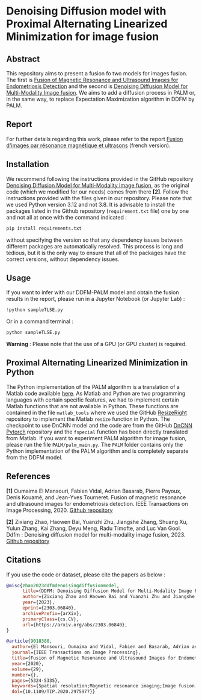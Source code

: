 # Denoising Diffusion model with Proximal Alternating Linearized Minimization for image fusion

## Abstract
This repository aims to present a fusion fo two models for images fusion. The first is [Fusion of Magnetic Resonance and Ultrasound Images for Endometriosis Detection](https://github.com/TLongin/Fusion-of-Magnetic-Resonance-and-Ultrasound-Images-for-Endometriosis-Detection) and the second is [Denoising Diffusion Model for Multi-Modality Image fusion](https://github.com/Zhaozixiang1228/MMIF-DDFM). We aims to add a diffusion process in PALM or, in the same way, to replace Expectation Maximization algorithm in DDFM by PALM. 

## Report
For further details regarding this work, please refer to the report [Fusion d'images par résonance magnétique et ultrasons](https://drive.google.com/file/d/1EqD42Iw54JGWqdoAzLa9iBXeZQF84VMq/view?usp=drive_link) (french version).

## Installation
We recommend following the instructions provided in the GitHub repository [Denoising Diffusion Model for Multi-Modality Image fusion](https://github.com/Zhaozixiang1228/MMIF-DDFM), as the original code (which we modified for our needs) comes from there **[2]**. Follow the instructions provided with the files given in our repository. Please note that we used Python version 3.12 and not 3.8. It is advisable to install the packages listed in the Github repository (`requirement.txt` file) one by one and not all at once with the command indicated :
```bash
pip install requirements.txt
```
without specifying the version so that any dependency issues between different packages are automatically resolved. This process is long and tedious, but it is the only way to ensure that all of the packages have the correct versions, without dependency issues.

## Usage
If you want to infer with our DDFM-PALM model and obtain the fusion results in the report, please run in a Jupyter Notebook (or Jupyter Lab) :
```python
!python sampleTLSE.py
```
Or in a command terminal :
```bash
python sampleTLSE.py
```
**Warning** : Please note that the use of a GPU (or GPU cluster) is required.

## Proximal Alternating Linearized Minimization in Python
The Python implementation of the PALM algorithm is a translation of a Matlab code available [here](https://github.com/TLongin/Fusion-of-Magnetic-Resonance-and-Ultrasound-Images-for-Endometriosis-Detection). As Matlab and Python are two programming languages with certain specific features, we had to implement certain Matlab functions that are not available in Python. These functions are contained in the file `matlab_tools` where we used the GitHub [ResizeRight](https://github.com/assafshocher/ResizeRight) repository to implement the Matlab `resize` function in Python. The checkpoint to use DnCNN model and the code are from the GitHub [DnCNN Pytorch](https://github.com/SaoYan/DnCNN-PyTorch) repository and the `fspecial` function has been directly translated from Matlab. If you want to experiment PALM algorithm for image fusion, please run the file `PALM/palm_main.py`. The `PALM` folder contains only the Python implementation of the PALM algorithm and is completely separate from the DDFM model.

## References
**[1]**  Oumaima El Mansouri, Fabien Vidal, Adrian Basarab, Pierre Payoux, Denis Kouamé, and Jean-Yves Tourneret. Fusion of magnetic resonance and ultrasound images for endometriosis detection. IEEE Transactions on Image Processing, 2020.  [Github repository](https://github.com/TLongin/Fusion-of-Magnetic-Resonance-and-Ultrasound-Images-for-Endometriosis-Detection)

**[2]** Zixiang Zhao, Haowen Bai, Yuanzhi Zhu, Jiangshe Zhang, Shuang Xu, Yulun Zhang, Kai Zhang, Deyu Meng, Radu Timofte, and Luc Van Gool. Ddfm : Denoising diffusion model for multi-modality image fusion, 2023. [Github repository](https://github.com/Zhaozixiang1228/MMIF-DDFM)

## Citations
If you use the code or dataset, please cite the papers as below :
```bibtex
@misc{zhao2023ddfmdenoisingdiffusionmodel,
      title={DDFM: Denoising Diffusion Model for Multi-Modality Image Fusion}, 
      author={Zixiang Zhao and Haowen Bai and Yuanzhi Zhu and Jiangshe Zhang and Shuang Xu and Yulun Zhang and Kai Zhang and Deyu Meng and Radu Timofte and Luc Van Gool},
      year={2023},
      eprint={2303.06840},
      archivePrefix={arXiv},
      primaryClass={cs.CV},
      url={https://arxiv.org/abs/2303.06840}, 
}

@article{9018380,
  author={El Mansouri, Oumaima and Vidal, Fabien and Basarab, Adrian and Payoux, Pierre and Kouamé, Denis and Tourneret, Jean-Yves},
  journal={IEEE Transactions on Image Processing}, 
  title={Fusion of Magnetic Resonance and Ultrasound Images for Endometriosis Detection}, 
  year={2020},
  volume={29},
  number={},
  pages={5324-5335},
  keywords={Spatial resolution;Magnetic resonance imaging;Image fusion;Diseases;Magnetic resonance;Image fusion;magnetic resonance imaging;ultrasound imaging;super-resolution;despeckling;proximal alternating linearized minimization},
  doi={10.1109/TIP.2020.2975977}}
```
